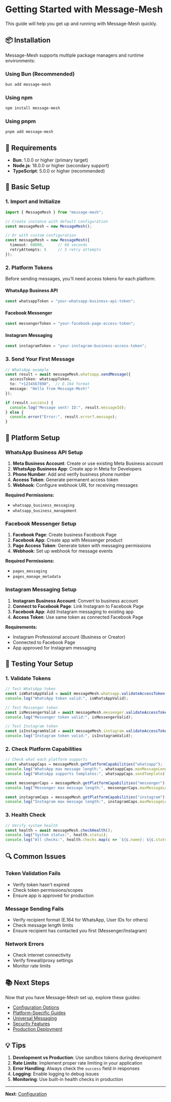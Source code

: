 # Getting Started with Message-Mesh

This guide will help you get up and running with Message-Mesh quickly.

## 📦 Installation

Message-Mesh supports multiple package managers and runtime environments:

### Using Bun (Recommended)
```bash
bun add message-mesh
```

### Using npm
```bash
npm install message-mesh
```

### Using pnpm
```bash
pnpm add message-mesh
```

## 🔧 Requirements

- **Bun**: 1.0.0 or higher (primary target)
- **Node.js**: 18.0.0 or higher (secondary support)
- **TypeScript**: 5.0.0 or higher (recommended)

## 🚀 Basic Setup

### 1. Import and Initialize

```typescript
import { MessageMesh } from "message-mesh";

// Create instance with default configuration
const messageMesh = new MessageMesh();

// Or with custom configuration
const messageMesh = new MessageMesh({
  timeout: 60000,      // 60 seconds
  retryAttempts: 5     // 5 retry attempts
});
```

### 2. Platform Tokens

Before sending messages, you'll need access tokens for each platform:

#### WhatsApp Business API
```typescript
const whatsappToken = "your-whatsapp-business-api-token";
```

#### Facebook Messenger
```typescript
const messengerToken = "your-facebook-page-access-token";
```

#### Instagram Messaging
```typescript
const instagramToken = "your-instagram-business-access-token";
```

### 3. Send Your First Message

```typescript
// WhatsApp example
const result = await messageMesh.whatsapp.sendMessage({
  accessToken: whatsappToken,
  to: "+1234567890",  // E.164 format
  message: "Hello from Message-Mesh!"
});

if (result.success) {
  console.log("Message sent! ID:", result.messageId);
} else {
  console.error("Error:", result.error?.message);
}
```

## 🔐 Platform Setup

### WhatsApp Business API Setup

1. **Meta Business Account**: Create or use existing Meta Business account
2. **WhatsApp Business App**: Create app in Meta for Developers
3. **Phone Number**: Add and verify business phone number
4. **Access Token**: Generate permanent access token
5. **Webhook**: Configure webhook URL for receiving messages

**Required Permissions:**
- `whatsapp_business_messaging`
- `whatsapp_business_management`

### Facebook Messenger Setup

1. **Facebook Page**: Create business Facebook Page
2. **Facebook App**: Create app with Messenger product
3. **Page Access Token**: Generate token with messaging permissions
4. **Webhook**: Set up webhook for message events

**Required Permissions:**
- `pages_messaging`
- `pages_manage_metadata`

### Instagram Messaging Setup

1. **Instagram Business Account**: Convert to business account
2. **Connect to Facebook Page**: Link Instagram to Facebook Page
3. **Facebook App**: Add Instagram messaging to existing app
4. **Access Token**: Use same token as connected Facebook Page

**Requirements:**
- Instagram Professional account (Business or Creator)
- Connected to Facebook Page
- App approved for Instagram messaging

## 🧪 Testing Your Setup

### 1. Validate Tokens

```typescript
// Test WhatsApp token
const isWhatsAppValid = await messageMesh.whatsapp.validateAccessToken(whatsappToken);
console.log("WhatsApp token valid:", isWhatsAppValid);

// Test Messenger token
const isMessengerValid = await messageMesh.messenger.validateAccessToken(messengerToken);
console.log("Messenger token valid:", isMessengerValid);

// Test Instagram token
const isInstagramValid = await messageMesh.instagram.validateAccessToken(instagramToken);
console.log("Instagram token valid:", isInstagramValid);
```

### 2. Check Platform Capabilities

```typescript
// Check what each platform supports
const whatsappCaps = messageMesh.getPlatformCapabilities("whatsapp");
console.log("WhatsApp max message length:", whatsappCaps.maxMessageLength);
console.log("WhatsApp supports templates:", whatsappCaps.sendTemplate);

const messengerCaps = messageMesh.getPlatformCapabilities("messenger");
console.log("Messenger max message length:", messengerCaps.maxMessageLength);

const instagramCaps = messageMesh.getPlatformCapabilities("instagram");
console.log("Instagram max message length:", instagramCaps.maxMessageLength);
```

### 3. Health Check

```typescript
// Verify system health
const health = await messageMesh.checkHealth();
console.log("System status:", health.status);
console.log("All checks:", health.checks.map(c => `${c.name}: ${c.status}`));
```

## 🔍 Common Issues

### Token Validation Fails
- Verify token hasn't expired
- Check token permissions/scopes
- Ensure app is approved for production

### Message Sending Fails
- Verify recipient format (E.164 for WhatsApp, User IDs for others)
- Check message length limits
- Ensure recipient has contacted you first (Messenger/Instagram)

### Network Errors
- Check internet connectivity
- Verify firewall/proxy settings
- Monitor rate limits

## 📚 Next Steps

Now that you have Message-Mesh set up, explore these guides:

- [Configuration Options](./configuration.md)
- [Platform-Specific Guides](./platforms/)
- [Universal Messaging](./universal-messaging.md)
- [Security Features](./features/security.md)
- [Production Deployment](./advanced/production.md)

## 💡 Tips

1. **Development vs Production**: Use sandbox tokens during development
2. **Rate Limits**: Implement proper rate limiting in your application
3. **Error Handling**: Always check the `success` field in responses
4. **Logging**: Enable logging to debug issues
5. **Monitoring**: Use built-in health checks in production

---

**Next**: [Configuration](./configuration.md)